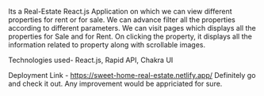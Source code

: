 Its a Real-Estate React.js Application on which we can view different properties for rent or for sale.
We can advance filter all the properties according to different parameters.
We can visit pages which displays all the properties for Sale and for Rent. On clicking the property, it displays all the information related to property along with scrollable images.

Technologies used-
React.js, Rapid API, Chakra UI

Deployment Link - https://sweet-home-real-estate.netlify.app/
Definitely go and check it out. Any improvement would be appriciated for sure.
